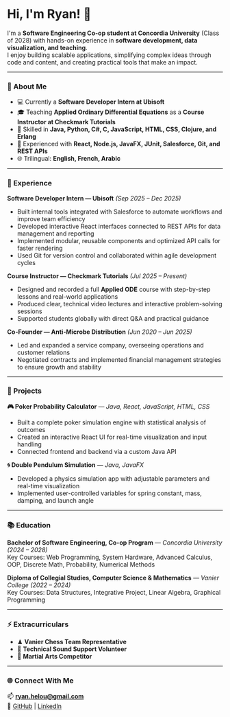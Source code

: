 # Hi, I'm Ryan! 👋

I'm a **Software Engineering Co-op student at Concordia University** (Class of 2028) with hands-on experience in **software development, data visualization, and teaching**.  
I enjoy building scalable applications, simplifying complex ideas through code and content, and creating practical tools that make an impact.

---

### 🧠 About Me
- 💻 Currently a **Software Developer Intern at Ubisoft**  
- 🎓 Teaching **Applied Ordinary Differential Equations** as a **Course Instructor at Checkmark Tutorials**  
- 🧰 Skilled in **Java, Python, C#, C, JavaScript, HTML, CSS, Clojure, and Erlang**  
- 🧩 Experienced with **React, Node.js, JavaFX, JUnit, Salesforce, Git, and REST APIs**  
- 🌐 Trilingual: **English, French, Arabic**

---

### 💼 Experience

**Software Developer Intern — Ubisoft** _(Sep 2025 – Dec 2025)_  
- Built internal tools integrated with Salesforce to automate workflows and improve team efficiency  
- Developed interactive React interfaces connected to REST APIs for data management and reporting  
- Implemented modular, reusable components and optimized API calls for faster rendering  
- Used Git for version control and collaborated within agile development cycles  

**Course Instructor — Checkmark Tutorials** _(Jul 2025 – Present)_  
- Designed and recorded a full **Applied ODE** course with step-by-step lessons and real-world applications  
- Produced clear, technical video lectures and interactive problem-solving sessions  
- Supported students globally with direct Q&A and practical guidance  

**Co-Founder — Anti-Microbe Distribution** _(Jun 2020 – Jun 2025)_  
- Led and expanded a service company, overseeing operations and customer relations  
- Negotiated contracts and implemented financial management strategies to ensure growth and stability  

---

### 🧩 Projects

**🎮 Poker Probability Calculator** — *Java, React, JavaScript, HTML, CSS*  
- Built a complete poker simulation engine with statistical analysis of outcomes  
- Created an interactive React UI for real-time visualization and input handling  
- Connected frontend and backend via a custom Java API  

**🌀 Double Pendulum Simulation** — *Java, JavaFX*  
- Developed a physics simulation app with adjustable parameters and real-time visualization  
- Implemented user-controlled variables for spring constant, mass, damping, and launch angle  

---

### 📚 Education
**Bachelor of Software Engineering, Co-op Program** — *Concordia University (2024 – 2028)*  
Key Courses: Web Programming, System Hardware, Advanced Calculus, OOP, Discrete Math, Probability, Numerical Methods  

**Diploma of Collegial Studies, Computer Science & Mathematics** — *Vanier College (2022 – 2024)*  
Key Courses: Data Structures, Integrative Project, Linear Algebra, Graphical Programming  

---

### ⚡ Extracurriculars
- ♟ **Vanier Chess Team Representative**  
- 🎤 **Technical Sound Support Volunteer**  
- 🥋 **Martial Arts Competitor**

---

### 🌐 Connect With Me
📫 **[ryan.helou@gmail.com](mailto:ryan.helou@gmail.com)**  
🔗 [GitHub](https://github.com/ryan-helou) | [LinkedIn](https://www.linkedin.com/in/ryan-helou-a9bab62ba/)
